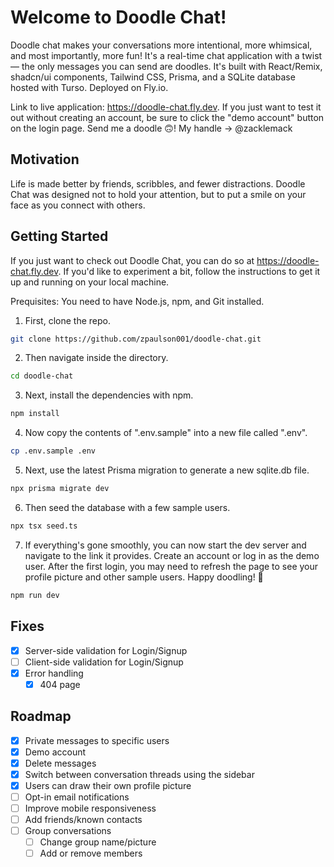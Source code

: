 # Welcome to Doodle Chat!

Doodle chat makes your conversations more intentional, more whimsical, and most importantly, more fun! It's a real-time chat application with a twist— the only messages you can send are doodles. It's built with React/Remix, shadcn/ui components, Tailwind CSS, Prisma, and a SQLite database hosted with Turso. Deployed on Fly.io.

Link to live application: <https://doodle-chat.fly.dev>. If you just want to test it out without creating an account, be sure to click the "demo account" button on the login page. Send me a doodle 🙃! My handle -> @zacklemack

## Motivation

Life is made better by friends, scribbles, and fewer distractions. Doodle Chat was designed not to hold your attention, but to put a smile on your face as you connect with others.

## Getting Started

If you just want to check out Doodle Chat, you can do so at <https://doodle-chat.fly.dev>. If you'd like to experiment a bit, follow the instructions to get it up and running on your local machine.

Prequisites: You need to have Node.js, npm, and Git installed.

1. First, clone the repo.

```bash
git clone https://github.com/zpaulson001/doodle-chat.git
```

2. Then navigate inside the directory.

```bash
cd doodle-chat
```

3. Next, install the dependencies with npm.

```bash
npm install
```

4. Now copy the contents of ".env.sample" into a new file called ".env".

```bash
cp .env.sample .env
```

5. Next, use the latest Prisma migration to generate a new sqlite.db file.

```bash
npx prisma migrate dev
```

6. Then seed the database with a few sample users.

```bash
npx tsx seed.ts
```

7. If everything's gone smoothly, you can now start the dev server and navigate to the link it provides. Create an account or log in as the demo user. After the first login, you may need to refresh the page to see your profile picture and other sample users. Happy doodling! 🥳

```bash
npm run dev
```

## Fixes

- [x] Server-side validation for Login/Signup
- [ ] Client-side validation for Login/Signup
- [x] Error handling
  - [x] 404 page

## Roadmap

- [x] Private messages to specific users
- [x] Demo account
- [x] Delete messages
- [x] Switch between conversation threads using the sidebar
- [x] Users can draw their own profile picture
- [ ] Opt-in email notifications
- [ ] Improve mobile responsiveness
- [ ] Add friends/known contacts
- [ ] Group conversations
  - [ ] Change group name/picture
  - [ ] Add or remove members
